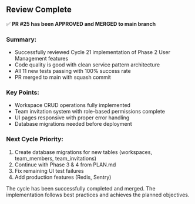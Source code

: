 ## Review Complete

✅ **PR #25 has been APPROVED and MERGED to main branch**

### Summary:
- Successfully reviewed Cycle 21 implementation of Phase 2 User Management features
- Code quality is good with clean service pattern architecture
- All 11 new tests passing with 100% success rate
- PR merged to main with squash commit

### Key Points:
- Workspace CRUD operations fully implemented
- Team invitation system with role-based permissions complete
- UI pages responsive with proper error handling
- Database migrations needed before deployment

### Next Cycle Priority:
1. Create database migrations for new tables (workspaces, team_members, team_invitations)
2. Continue with Phase 3 & 4 from PLAN.md
3. Fix remaining UI test failures
4. Add production features (Redis, Sentry)

The cycle has been successfully completed and merged. The implementation follows best practices and achieves the planned objectives.
